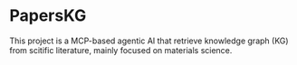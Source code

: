 # PapersKG

This project is a MCP-based agentic AI that retrieve knowledge graph (KG) from scitific literature, mainly focused on materials science.
